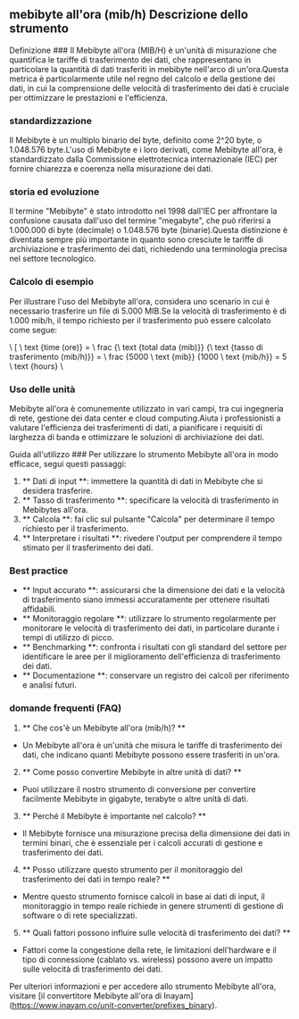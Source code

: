 ## mebibyte all'ora (mib/h) Descrizione dello strumento

Definizione ###
Il Mebibyte all'ora (MIB/H) è un'unità di misurazione che quantifica le tariffe di trasferimento dei dati, che rappresentano in particolare la quantità di dati trasferiti in mebibyte nell'arco di un'ora.Questa metrica è particolarmente utile nel regno del calcolo e della gestione dei dati, in cui la comprensione delle velocità di trasferimento dei dati è cruciale per ottimizzare le prestazioni e l'efficienza.

### standardizzazione
Il Mebibyte è un multiplo binario del byte, definito come 2^20 byte, o 1.048.576 byte.L'uso di Mebibyte e i loro derivati, come Mebibyte all'ora, è standardizzato dalla Commissione elettrotecnica internazionale (IEC) per fornire chiarezza e coerenza nella misurazione dei dati.

### storia ed evoluzione
Il termine "Mebibyte" è stato introdotto nel 1998 dall'IEC per affrontare la confusione causata dall'uso del termine "megabyte", che può riferirsi a 1.000.000 di byte (decimale) o 1.048.576 byte (binarie).Questa distinzione è diventata sempre più importante in quanto sono cresciute le tariffe di archiviazione e trasferimento dei dati, richiedendo una terminologia precisa nel settore tecnologico.

### Calcolo di esempio
Per illustrare l'uso del Mebibyte all'ora, considera uno scenario in cui è necessario trasferire un file di 5.000 MIB.Se la velocità di trasferimento è di 1.000 mib/h, il tempo richiesto per il trasferimento può essere calcolato come segue:

\ [
\ text {time (ore)} = \ frac {\ text {total data (mib)}} {\ text {tasso di trasferimento (mib/h)}} = \ frac {5000 \ text {mib}} {1000 \ text {mib/h}} = 5 \ text {hours}
\

### Uso delle unità
Mebibyte all'ora è comunemente utilizzato in vari campi, tra cui ingegneria di rete, gestione dei data center e cloud computing.Aiuta i professionisti a valutare l'efficienza dei trasferimenti di dati, a pianificare i requisiti di larghezza di banda e ottimizzare le soluzioni di archiviazione dei dati.

Guida all'utilizzo ###
Per utilizzare lo strumento Mebibyte all'ora in modo efficace, segui questi passaggi:
1. ** Dati di input **: immettere la quantità di dati in Mebibyte che si desidera trasferire.
2. ** Tasso di trasferimento **: specificare la velocità di trasferimento in Mebibytes all'ora.
3. ** Calcola **: fai clic sul pulsante "Calcola" per determinare il tempo richiesto per il trasferimento.
4. ** Interpretare i risultati **: rivedere l'output per comprendere il tempo stimato per il trasferimento dei dati.

### Best practice
- ** Input accurato **: assicurarsi che la dimensione dei dati e la velocità di trasferimento siano immessi accuratamente per ottenere risultati affidabili.
- ** Monitoraggio regolare **: utilizzare lo strumento regolarmente per monitorare le velocità di trasferimento dei dati, in particolare durante i tempi di utilizzo di picco.
- ** Benchmarking **: confronta i risultati con gli standard del settore per identificare le aree per il miglioramento dell'efficienza di trasferimento dei dati.
- ** Documentazione **: conservare un registro dei calcoli per riferimento e analisi futuri.

### domande frequenti (FAQ)

1. ** Che cos'è un Mebibyte all'ora (mib/h)? **
- Un Mebibyte all'ora è un'unità che misura le tariffe di trasferimento dei dati, che indicano quanti Mebibyte possono essere trasferiti in un'ora.

2. ** Come posso convertire Mebibyte in altre unità di dati? **
- Puoi utilizzare il nostro strumento di conversione per convertire facilmente Mebibyte in gigabyte, terabyte o altre unità di dati.

3. ** Perché il Mebibyte è importante nel calcolo? **
- Il Mebibyte fornisce una misurazione precisa della dimensione dei dati in termini binari, che è essenziale per i calcoli accurati di gestione e trasferimento dei dati.

4. ** Posso utilizzare questo strumento per il monitoraggio del trasferimento dei dati in tempo reale? **
- Mentre questo strumento fornisce calcoli in base ai dati di input, il monitoraggio in tempo reale richiede in genere strumenti di gestione di software o di rete specializzati.

5. ** Quali fattori possono influire sulle velocità di trasferimento dei dati? **
- Fattori come la congestione della rete, le limitazioni dell'hardware e il tipo di connessione (cablato vs. wireless) possono avere un impatto sulle velocità di trasferimento dei dati.

Per ulteriori informazioni e per accedere allo strumento Mebibyte all'ora, visitare [il convertitore Mebibyte all'ora di Inayam] (https://www.inayam.co/unit-converter/prefixes_binary).